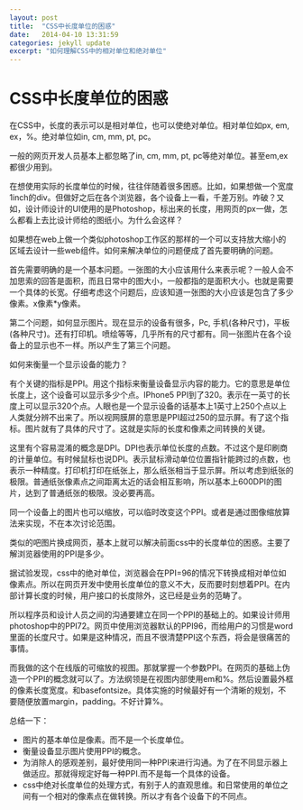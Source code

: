```yaml
---
layout: post
title:  "CSS中长度单位的困惑"
date:   2014-04-10 13:31:59
categories: jekyll update
excerpt: "如何理解CSS中的相对单位和绝对单位"
---
```


# CSS中长度单位的困惑

在CSS中，长度的表示可以是相对单位，也可以使绝对单位。相对单位如px, em, ex，%。绝对单位如in, cm, mm, pt, pc。

一般的网页开发人员基本上都忽略了in, cm, mm, pt, pc等绝对单位。甚至em,ex都很少用到。

在想使用实际的长度单位的时候，往往伴随着很多困惑。比如，如果想做一个宽度1inch的div。但做好之后在各个浏览器，各个设备上一看，千差万别。咋破？又如，设计师设计的UI使用的是Photoshop，标出来的长度，用网页的px一做，怎么都看上去比设计师给的图纸小。为什么会这样？

如果想在web上做一个类似photoshop工作区的那样的一个可以支持放大缩小的区域去设计一些web组件。如何来解决单位的问题便成了首先要明确的问题。

首先需要明确的是一个基本问题。一张图的大小应该用什么来表示呢？一般人会不加思索的回答是面积，而且日常中的图大小，一般都指的是面积大小。也就是需要一个具体的长宽。仔细考虑这个问题后，应该知道一张图的大小应该是包含了多少像素。x像素*y像素。

第二个问题，如何显示图片。现在显示的设备有很多，Pc, 手机(各种尺寸)，平板(各种尺寸)。还有打印机。喷绘等等，几乎所有的尺寸都有。同一张图片在各个设备上的显示也不一样。所以产生了第三个问题。

如何来衡量一个显示设备的能力？

有个关键的指标是PPI。用这个指标来衡量设备显示内容的能力。它的意思是单位长度上，这个设备可以显示多少个点。IPhone5 PPI到了320。表示在一英寸的长度上可以显示320个点。人眼也是一个显示设备的话基本上1英寸上250个点以上人类就分辨不出来了。所以视网膜屏的意思是PPI超过250的显示屏。有了这个指标。图片就有了具体的尺寸了。这就是实际的长度和像素之间转换的关键。

这里有个容易混淆的概念是DPI。DPI也表示单位长度的点数。不过这个是印刷商的计量单位。有时候鼠标也说DPI。表示鼠标滑动单位位置指针能跨过的点数，也表示一种精度。打印机打印在纸张上，那么纸张相当于显示屏。所以考虑到纸张的极限。普通纸张像素点之间距离太近的话会相互影响，所以基本上600DPI的图片，达到了普通纸张的极限。没必要再高。

同一个设备上的图片也可以缩放，可以临时改变这个PPI。或者是通过图像缩放算法来实现，不在本次讨论范围。

类似的吧图片换成网页，基本上就可以解决前面css中的长度单位的困惑。主要了解浏览器使用的PPI是多少。

据试验发现，css中的绝对单位，浏览器会在PPI=96的情况下转换成相对单位如像素点。所以在网页开发中使用长度单位的意义不大，反而要时刻想着PPI。在内部计算长度的时候，用户接口的长度除外，这已经是业务的范畴了。

所以程序员和设计人员之间的沟通要建立在同一个PPI的基础上的。如果设计师用photoshop中的PPI72。网页中使用浏览器默认的PPI96，而给用户的习惯是word里面的长度尺寸。如果是这种情况，而且不很清楚PPI这个东西，将会是很痛苦的事情。

而我做的这个在线版的可缩放的视图。那就掌握一个参数PPI。在网页的基础上伪造一个PPI的概念就可以了。方法纲领是在视图内部使用em和%。然后设置最外框的像素长度宽度。和basefontsize。具体实施的时候最好有一个清晰的规划，不要随便放置margin，padding。不好计算%。

总结一下：

* 图片的基本单位是像素。而不是一个长度单位。
* 衡量设备显示图片使用PPI的概念。
* 为消除人的感观差别，最好使用同一种PPI来进行沟通。为了在不同显示器上做适应。那就得规定好每一种PPI.而不是每一个具体的设备。
* css中绝对长度单位的处理方式，有别于人的直观思维。和日常使用的单位之间有一个相对的像素点在做转换。所以才有各个设备下的不同点。
